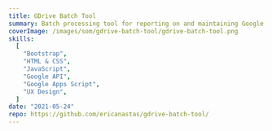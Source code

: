 ```yaml
---
title: GDrive Batch Tool
summary: Batch processing tool for reporting on and maintaining Google Shared Drives
coverImage: /images/som/gdrive-batch-tool/gdrive-batch-tool.png
skills:
  [
    "Bootstrap",
    "HTML & CSS",
    "JavaScript",
    "Google API",
    "Google Apps Script",
    "UX Design",
  ]
date: "2021-05-24"
repo: https://github.com/ericanastas/gdrive-batch-tool/
---
```

